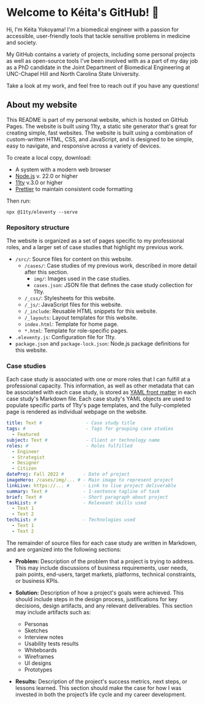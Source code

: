 # Welcome to Kéita's GitHub! 👋

Hi, I'm Kéita Yokoyama! I'm a biomedical engineer with a passion for accessible, user-friendly tools that tackle sensitive problems in medicine and society.

My GitHub contains a variety of projects, including some personal projects as well as open-source tools I've been involved with as a part of my day job as a PhD candidate in the Joint Department of Biomedical Engineering at UNC-Chapel Hill and North Carolina State University.

Take a look at my work, and feel free to reach out if you have any questions!

## About my website

This README is part of my personal website, which is hosted on GitHub Pages. The website is built using 11ty, a static site generator that's great for creating simple, fast websites. The website is built using a combination of custom-written HTML, CSS, and JavaScript, and is designed to be simple, easy to navigate, and responsive across a variety of devices.

To create a local copy, download:

- A system with a modern web browser
- [Node.js](https://nodejs.org/en/) v. 22.0 or higher
- [11ty](https://www.11ty.dev/) v.3.0 or higher
- [Prettier](https://prettier.io/) to maintain consistent code formatting

Then run:

```
npx @11ty/eleventy --serve
```

### Repository structure

The website is organized as a set of pages specific to my professional roles, and a larger set of case studies that highlight my previous work.

- `/src/`: Source files for content on this website.
  - `/cases/`: Case studies of my previous work, described in more detail after this section.
    - `img/`: Images used in the case studies.
    - `cases.json`: JSON file that defines the case study collection for 11ty.
  - `/_css/`: Stylesheets for this website.
  - `/_js/`: JavaScript files for this website.
  - `/_include`: Reusable HTML snippets for this website.
  - `/_layouts`: Layout templates for this website.
  - `index.html`: Template for home page.
  - `*.html`: Template for role-specific pages.
- `.eleventy.js`: Configuration file for 11ty.
- `package.json` and `package-lock.json`: Node.js package definitions for this website.

### Case studies

Each case study is associated with one or more roles that I can fulfill at a professional capacity. This information, as well as other metadata that can be associated with each case study, is stored as [YAML front matter](https://jekyllrb.com/docs/front-matter/) in each case study's Markdown file. Each case study's YAML objects are used to populate specific parts of 11ty's page templates, and the fully-completed page is rendered as individual webpage on the website.

```yaml
title: Text #                - Case study title
tags: #                      - Tags for grouping case studies
  - Featured
subject: Text #              - Client or technology name
roles: #                     - Roles fulfilled
  - Engineer
  - Strategist
  - Designer
  - Citizen
dateProj: Fall 2022 #       - Date of project
imageHero: /cases/img/... # - Main image to represent project
linkLive: https://... #     - Link to live project deliverable
summary: Text #             - 1-sentence tagline of task
brief: Text #               - Short paragraph about project
taskList: #                 - Releveant skills used
  - Text 1
  - Text 2
techList: #                 - Technologies used
  - Text 1
  - Text 2
```

The remainder of source files for each case study are written in Markdown, and are organized into the following sections:

- **Problem:** Description of the problem that a project is trying to address. This may include discussions of business requirements, user needs, pain points, end-users, target markets, platforms, technical constraints, or business KPIs.

- **Solution:** Description of how a project's goals were achieved. This should include steps in the design process, justifications for key decisions, design artifacts, and any relevant deliverables. This section may include artifacts such as:

  - Personas
  - Sketches
  - Interview notes
  - Usability tests results
  - Whiteboards
  - Wireframes
  - UI designs
  - Prototypes

- **Results:** Description of the project's success metrics, next steps, or lessons learned. This section should make the case for how I was invested in both the project’s life cycle and my career development.

